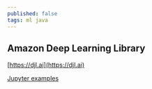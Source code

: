 ```yaml
---
published: false
tags: ml java
---
```

## Amazon Deep Learning Library

[https://djl.ai](https://djl.ai)

[Jupyter examples](https://github.com/awslabs/djl/blob/master/jupyter/README.md)
